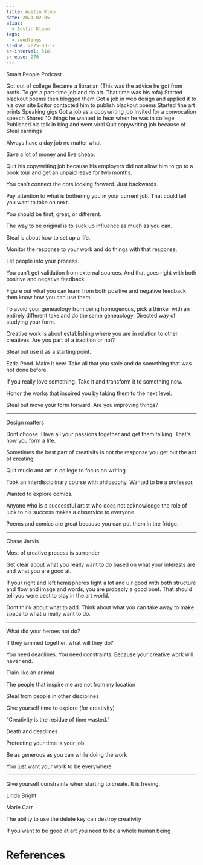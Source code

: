```yaml
---
title: Austin Kleon
date: 2021-02-05
alias:
  - Austin Kleon
tags:
  - seedlings
sr-due: 2025-03-17
sr-interval: 518
sr-ease: 270
---
```

Smart People Podcast

Got out of college
Became a librarian
(This was the advice he got from profs. To get a part-time job and do art. That time was his mfa)
Started blackout poems then blogged them
Got a job in web design and applied it to his own site
Editor contacted him to publish blackout poems
Started fine art prints
Speaking gigs
Got a job as a copywriting job
Invited for a convocation speech
Shared 10 things he wanted to hear when he was in college
Published his talk in blog and went viral
Quit copywriting job because of Steal earnings

Always have a day job no matter what

Save a lot of money and live cheap.

Quit his copywriting job because his employers did not allow him to go to a book tour and get an unpaid leave for two months.

You can't connect the dots looking forward. Just backwards.

Pay attention to what is bothering you in your current job. That could tell you want to take on next.

You should be first, great, or different.

The way to be original is to suck up influence as much as you can.

Steal is about how to set up a life.

Monitor the response to your work and do things with that response.

Let people into your process.

You can't get validation from external sources. And that goes right with both positive and negative feedback.

Figure out what you can learn from both positive and negative feedback then know how you can use them.

To avoid your geneaology from being homogenous, pick a thinker with an entirely different take and do the same geneaology. Directed way of studying your form.

Creative work is about establishing where you are in relation to other creatives. Are you part of a tradition or not?

Steal but use it as a starting point.

Ezda Pond. Make it new. Take all that you stole and do something that was not done before.

If you really love something. Take it and transform it to something new.

Honor the works that inspired you by taking them to the next level.

Steal but move your form forward. Are you improving things?

---
Design matters

Dont choose. Have all your passions together and get them talking. That's how you form a life.

Sometimes the best part of creativity is not the response you get but the act of creating.

Quit music and art in college to focus on writing.

Took an interdisciplinary course with philosophy. Wanted to be a professor.

Wanted to explore comics.

Anyone who is a successful artist who does not acknowledge the role of luck to his success makes a disservice to everyone.

Poems and comics are great because you can put them in the fridge.


---
Chase Jarvis

Most of creative process is surrender

Get clear about what you really want to do based on what your interests are and what you are good at.

If your right and left hemispheres fight a lot and u r good with both structure and flow and image and words, you are probably a good poet. That should tell you were best to stay in the art world.

Dont think about what to add. Think about what you can take away to make space to what u really want to do.

---

What did your heroes not do?

If they jammed together, what will they do?

You need deadlines. You need constraints. Because your creative work will never end.

Train like an animal

The people that inspire me are not from my location

Steal from people in other disciplines

Give yourself time to explore (for creativity)

“Creativity is the residue of time wasted.”

Death and deadlines

Protecting your time is your job

Be as generous as you can while doing the work

You just want your work to be everywhere

---

Give yourself constraints when starting to create. It is freeing.

Linda Bright

Marie Carr

The ability to use the delete key can destroy creativity

If you want to be good at art you need to be a whole human being

# References

